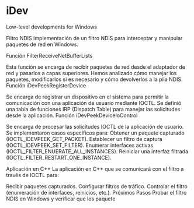 # iDev
Low-level developments for Windows



Filtro NDIS
Implementación de un filtro NDIS para interceptar y manipular paquetes de red en Windows. 

Función FilterReceiveNetBufferLists

Esta función se encarga de recibir paquetes de red desde el adaptador de red y pasarlos a capas superiores.
Hemos analizado cómo manejar los paquetes, modificarlos si es necesario y cómo devolverlos a la pila NDIS.
Función iDevPeekRegisterDevice

Se encarga de registrar un dispositivo en el sistema para permitir la comunicación con una aplicación de usuario mediante IOCTL.
Se definió una tabla de funciones IRP (Dispatch Table) para manejar las solicitudes desde la aplicación.
Función iDevPeekDeviceIoControl

Se encarga de procesar las solicitudes IOCTL de la aplicación de usuario.
Se implementaron casos específicos para:
Obtener un paquete capturado (IOCTL_IDEVPEEK_GET_PACKET).
Establecer un filtro de captura (IOCTL_IDEVPEEK_SET_FILTER).
Enumerar interfaces activas (IOCTL_FILTER_ENUERATE_ALL_INSTANCES).
Reiniciar una interfaz filtrada (IOCTL_FILTER_RESTART_ONE_INSTANCE).

Aplicación en C++
La aplicación en C++ que se comunicará con el filtro a través de IOCTL para:

Recibir paquetes capturados.
Configurar filtros de tráfico.
Controlar el filtro (enumeración de interfaces, reinicios, etc.).
Próximos Pasos
Probar el filtro NDIS en Windows y verificar que los paquete
